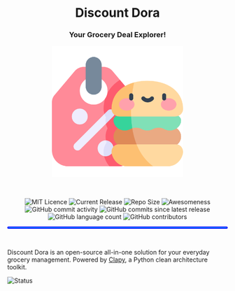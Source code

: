 <h1 align="center">Discount Dora</h1>
<h3 align="center">Your Grocery Deal Explorer!</h3>

<p align="center">
    <img alt="logo" src="_misc/logo.png" width="300px" />
</p>
<br/>

<p align="center">
    <img alt="MIT Licence" src="https://img.shields.io/github/license/BenTalese/DiscountDora?style=flat"/>
    <img alt="Current Release" src="https://img.shields.io/github/v/release/BenTalese/DiscountDora"/>
    <img alt="Repo Size" src="https://img.shields.io/github/repo-size/BenTalese/clapy?color=red"/>
    <img alt="Awesomeness" src="https://img.shields.io/badge/Awesomeness-100%25-brightgreen" />
    <img alt="GitHub commit activity" src="https://img.shields.io/github/commit-activity/m/bentalese/discountdora">
    <img alt="GitHub commits since latest release" src="https://img.shields.io/github/commits-since/bentalese/discountdora/latest">
    <img alt="GitHub language count" src="https://img.shields.io/github/languages/count/bentalese/discountdora">
    <img alt="GitHub contributors" src="https://img.shields.io/github/contributors/bentalese/discountdora">
    <!-- <img alt="GitHub Downloads (all assets, all releases)" src="https://img.shields.io/github/downloads/bentalese/discountdora/total">
    <img alt="Docker Pulls" src="https://img.shields.io/docker/pulls/bentalese/discountdora">
    <img alt="Docker Stars" src="https://img.shields.io/docker/stars/bentalese/discountdora"> -->
</p>
<hr style="background-color: cyan;border:2px solid blue;border-radius:5px;">
<br>

Discount Dora is an open-source all-in-one solution for your everyday grocery management.
Powered by [Clapy](https://github.com/BenTalese/clapy/), a Python clean architecture toolkit.

<img alt="Status" src="https://img.shields.io/badge/Status-Under Development-orange" />

<!-- web-based | discount deal scanner | self-hosted | mobile app | desktop app

### Roadmap
integrate seamlessly with the popular grocery management software [Grocy](https://grocy.info/)

### Getting Started
Installation

### System Dependencies -->
